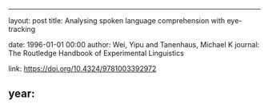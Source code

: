 ---
layout: post
title: Analysing spoken language comprehension with eye-tracking

date: 1996-01-01 00:00
author: Wei, Yipu and Tanenhaus, Michael K
journal: The Routledge Handbook of Experimental Linguistics

link: https://doi.org/10.4324/9781003392972

year: 
----